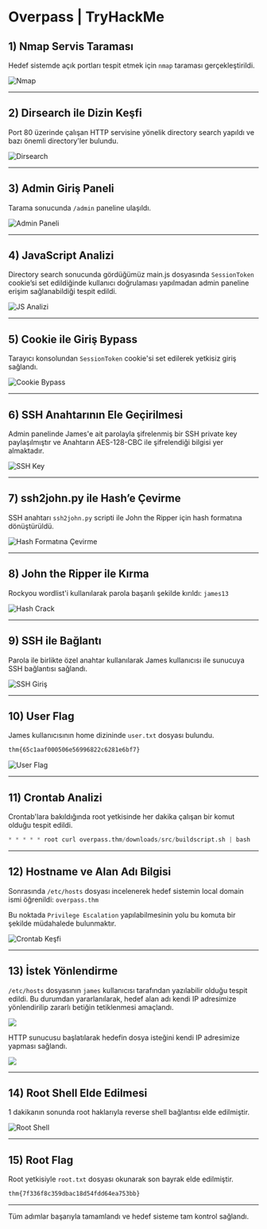 # Overpass | TryHackMe

## 1) Nmap Servis Taraması

Hedef sistemde açık portları tespit etmek için `nmap` taraması gerçekleştirildi.

![Nmap](https://github.com/ozcanpng/ozcanpng.github.io/blob/main/images/Nmap.png)

---

## 2) Dirsearch ile Dizin Keşfi

Port 80 üzerinde çalışan HTTP servisine yönelik directory search yapıldı ve bazı önemli directory'ler bulundu.

![Dirsearch](https://github.com/ozcanpng/ozcanpng.github.io/blob/main/images/Dirsearch.png)

---

## 3) Admin Giriş Paneli

Tarama sonucunda `/admin` paneline ulaşıldı.

![Admin Paneli](https://github.com/ozcanpng/ozcanpng.github.io/blob/main/images/adminPanel.png)

---

## 4) JavaScript Analizi

Directory search sonucunda gördüğümüz main.js dosyasında `SessionToken` cookie’si set edildiğinde kullanıcı doğrulaması yapılmadan admin paneline erişim sağlanabildiği tespit edildi.

![JS Analizi](https://github.com/ozcanpng/ozcanpng.github.io/blob/main/images/LoginBypassMethod.png)

---

## 5) Cookie ile Giriş Bypass

Tarayıcı konsolundan `SessionToken` cookie'si set edilerek yetkisiz giriş sağlandı.

![Cookie Bypass](https://github.com/ozcanpng/ozcanpng.github.io/blob/main/images/LoginPanelCookieSet.png)

---

## 6) SSH Anahtarının Ele Geçirilmesi

Admin panelinde James'e ait parolayla şifrelenmiş bir SSH private key paylaşılmıştır ve Anahtarın AES-128-CBC ile şifrelendiği bilgisi yer almaktadır.

![SSH Key](https://github.com/ozcanpng/ozcanpng.github.io/blob/main/images/sshKey.png)

---

## 7) ssh2john.py ile Hash’e Çevirme

SSH anahtarı `ssh2john.py` scripti ile John the Ripper için hash formatına dönüştürüldü.

![Hash Formatına Çevirme](https://github.com/ozcanpng/ozcanpng.github.io/blob/main/images/sshKeyToHashTxt.png)

---

## 8) John the Ripper ile Kırma

Rockyou wordlist'i kullanılarak parola başarılı şekilde kırıldı: `james13`

![Hash Crack](https://github.com/ozcanpng/ozcanpng.github.io/blob/main/images/HashCracked.png)

---

## 9) SSH ile Bağlantı

Parola ile birlikte özel anahtar kullanılarak James kullanıcısı ile sunucuya SSH bağlantısı sağlandı.

![SSH Giriş](https://github.com/ozcanpng/ozcanpng.github.io/blob/main/images/successToLogin.png)

---

## 10) User Flag

James kullanıcısının home dizininde `user.txt` dosyası bulundu.

```txt
thm{65c1aaf000506e56996822c6281e6bf7}
```

![User Flag](https://github.com/ozcanpng/ozcanpng.github.io/blob/main/images/userFlag.png)

---

## 11) Crontab Analizi

Crontab'lara bakıldığında root yetkisinde her dakika çalışan bir komut olduğu tespit edildi.

```python
* * * * * root curl overpass.thm/downloads/src/buildscript.sh | bash
```

---

## 12) Hostname ve Alan Adı Bilgisi

Sonrasında `/etc/hosts` dosyası incelenerek hedef sistemin local domain ismi öğrenildi: `overpass.thm`

Bu noktada `Privilege Escalation` yapılabilmesinin yolu bu komuta bir şekilde müdahalede bulunmaktır.

![Crontab Keşfi](https://github.com/ozcanpng/ozcanpng.github.io/blob/main/images/Crontab.png)

---

## 13) İstek Yönlendirme

`/etc/hosts` dosyasının `james` kullanıcısı tarafından yazılabilir olduğu tespit edildi. Bu durumdan yararlanılarak, hedef alan adı kendi IP adresimize yönlendirilip zararlı betiğin tetiklenmesi amaçlandı.

![](https://github.com/ozcanpng/ozcanpng.github.io/blob/main/images/privEscTactics.png)
 
HTTP sunucusu başlatılarak hedefin dosya isteğini kendi IP adresimize yapması sağlandı. 

![](https://github.com/ozcanpng/ozcanpng.github.io/blob/main/images/rootListener.png)

---

## 14) Root Shell Elde Edilmesi

1 dakikanın sonunda root haklarıyla reverse shell bağlantısı elde edilmiştir.

![Root Shell](https://github.com/ozcanpng/ozcanpng.github.io/blob/main/images/rootFlag.png)

---

## 15) Root Flag

Root yetkisiyle `root.txt` dosyası okunarak son bayrak elde edilmiştir.

```txt
thm{7f336f8c359dbac18d54fdd64ea753bb}
```

---

Tüm adımlar başarıyla tamamlandı ve hedef sisteme tam kontrol sağlandı.
